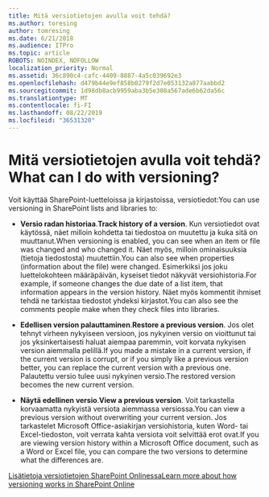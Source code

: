 ```yaml
---
title: Mitä versiotietojen avulla voit tehdä?
ms.author: toresing
author: tomresing
ms.date: 6/21/2018
ms.audience: ITPro
ms.topic: article
ROBOTS: NOINDEX, NOFOLLOW
localization_priority: Normal
ms.assetid: 36c890c4-cafc-4409-8887-4a5c039692e3
ms.openlocfilehash: d479b44e9ef858b0279f2d7e053132a877aabbd2
ms.sourcegitcommit: 1d98db8acb9959aba3b5e308a567ade6b62da56c
ms.translationtype: MT
ms.contentlocale: fi-FI
ms.lasthandoff: 08/22/2019
ms.locfileid: "36531320"
---
```

# <a name="what-can-i-do-with-versioning"></a><span data-ttu-id="742d8-102">Mitä versiotietojen avulla voit tehdä?</span><span class="sxs-lookup"><span data-stu-id="742d8-102">What can I do with versioning?</span></span>

<span data-ttu-id="742d8-103">Voit käyttää SharePoint-luetteloissa ja kirjastoissa, versiotiedot:</span><span class="sxs-lookup"><span data-stu-id="742d8-103">You can use versioning in SharePoint lists and libraries to:</span></span>
  
- <span data-ttu-id="742d8-104">**Versio radan historiaa**.</span><span class="sxs-lookup"><span data-stu-id="742d8-104">**Track history of a version**.</span></span> <span data-ttu-id="742d8-105">Kun versiotiedot ovat käytössä, näet milloin kohdetta tai tiedostoa on muutettu ja kuka sitä on muuttanut.</span><span class="sxs-lookup"><span data-stu-id="742d8-105">When versioning is enabled, you can see when an item or file was changed and who changed it.</span></span> <span data-ttu-id="742d8-106">Näet myös, milloin ominaisuuksia (tietoja tiedostosta) muutettiin.</span><span class="sxs-lookup"><span data-stu-id="742d8-106">You can also see when properties (information about the file) were changed.</span></span> <span data-ttu-id="742d8-107">Esimerkiksi jos joku luettelokohteen määräpäivän, kyseiset tiedot näkyvät versiohistoria.</span><span class="sxs-lookup"><span data-stu-id="742d8-107">For example, if someone changes the due date of a list item, that information appears in the version history.</span></span> <span data-ttu-id="742d8-108">Näet myös kommentit ihmiset tehdä ne tarkistaa tiedostot yhdeksi kirjastot.</span><span class="sxs-lookup"><span data-stu-id="742d8-108">You can also see the comments people make when they check files into libraries.</span></span> 
    
- <span data-ttu-id="742d8-109">**Edellisen version palauttaminen**.</span><span class="sxs-lookup"><span data-stu-id="742d8-109">**Restore a previous version**.</span></span> <span data-ttu-id="742d8-110">Jos olet tehnyt virheen nykyiseen versioon, jos nykyinen versio on vioittunut tai jos yksinkertaisesti haluat aiempaa paremmin, voit korvata nykyisen version aiemmalla pelillä.</span><span class="sxs-lookup"><span data-stu-id="742d8-110">If you made a mistake in a current version, if the current version is corrupt, or if you simply like a previous version better, you can replace the current version with a previous one.</span></span> <span data-ttu-id="742d8-111">Palautettu versio tulee uusi nykyinen versio.</span><span class="sxs-lookup"><span data-stu-id="742d8-111">The restored version becomes the new current version.</span></span> 
    
- <span data-ttu-id="742d8-112">**Näytä edellinen versio**.</span><span class="sxs-lookup"><span data-stu-id="742d8-112">**View a previous version**.</span></span> <span data-ttu-id="742d8-113">Voit tarkastella korvaamatta nykyistä versiota aiemmassa versiossa.</span><span class="sxs-lookup"><span data-stu-id="742d8-113">You can view a previous version without overwriting your current version.</span></span> <span data-ttu-id="742d8-114">Jos tarkastelet Microsoft Office-asiakirjan versiohistoria, kuten Word- tai Excel-tiedoston, voit verrata kahta versiota voit selvittää erot ovat.</span><span class="sxs-lookup"><span data-stu-id="742d8-114">If you are viewing version history within a Microsoft Office document, such as a Word or Excel file, you can compare the two versions to determine what the differences are.</span></span> 
    
[<span data-ttu-id="742d8-115">Lisätietoja versiotietojen SharePoint Onlinessa</span><span class="sxs-lookup"><span data-stu-id="742d8-115">Learn more about how versioning works in SharePoint Online</span></span>](https://go.microsoft.com/fwlink/?linkid=875710)
  

